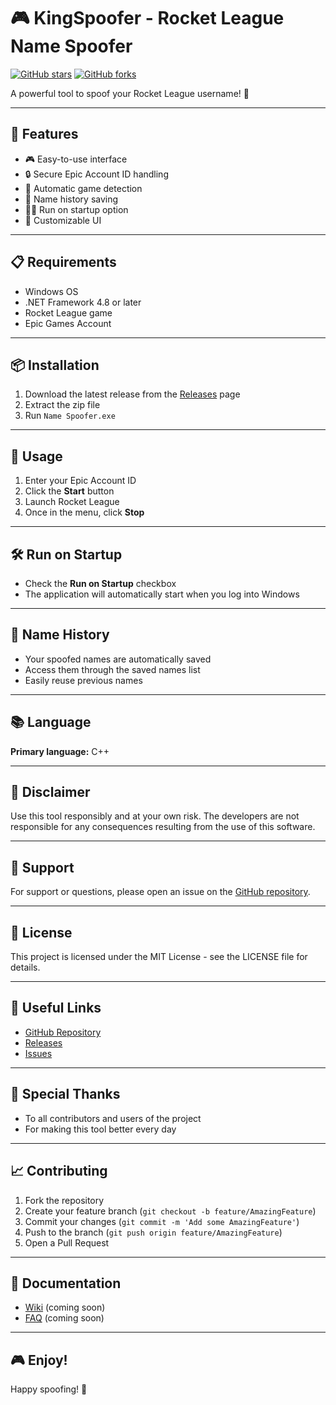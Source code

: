 # 🎮 KingSpoofer - Rocket League Name Spoofer

[![GitHub stars](https://img.shields.io/github/stars/KingMod2008/RL-NameSpoofer.svg?style=social)](https://github.com/KingMod2008/RL-NameSpoofer/stargazers)
[![GitHub forks](https://img.shields.io/github/forks/KingMod2008/RL-NameSpoofer.svg?style=social)](https://github.com/KingMod2008/RL-NameSpoofer/network/members)

A powerful tool to spoof your Rocket League username! 🚀

---

## 🚀 Features

- 🎮 Easy-to-use interface  
- 🔒 Secure Epic Account ID handling  
- 🔄 Automatic game detection  
- 📝 Name history saving  
- 🏃‍♂️ Run on startup option  
- 🎨 Customizable UI  

---

## 📋 Requirements

- Windows OS  
- .NET Framework 4.8 or later  
- Rocket League game  
- Epic Games Account  

---

## 📦 Installation

1. Download the latest release from the [Releases](https://github.com/KingMod2008/RL-NameSpoofer/releases) page  
2. Extract the zip file  
3. Run `Name Spoofer.exe`  

---

## 🔧 Usage

1. Enter your Epic Account ID  
2. Click the **Start** button  
3. Launch Rocket League  
4. Once in the menu, click **Stop**  

---

## 🛠️ Run on Startup

- Check the **Run on Startup** checkbox  
- The application will automatically start when you log into Windows  

---

## 📝 Name History

- Your spoofed names are automatically saved  
- Access them through the saved names list  
- Easily reuse previous names  

---

## 📚 Language

**Primary language:** C++

---

## 🚫 Disclaimer

Use this tool responsibly and at your own risk. The developers are not responsible for any consequences resulting from the use of this software.

---

## 🤝 Support

For support or questions, please open an issue on the [GitHub repository](https://github.com/KingMod2008/RL-NameSpoofer/issues).

---

## 📄 License

This project is licensed under the MIT License - see the LICENSE file for details.

---

## 🔗 Useful Links

- [GitHub Repository](https://github.com/KingMod2008/RL-NameSpoofer)  
- [Releases](https://github.com/KingMod2008/RL-NameSpoofer/releases)  
- [Issues](https://github.com/KingMod2008/RL-NameSpoofer/issues)  

---

## 🎉 Special Thanks

- To all contributors and users of the project  
- For making this tool better every day  

---

## 📈 Contributing

1. Fork the repository  
2. Create your feature branch (`git checkout -b feature/AmazingFeature`)  
3. Commit your changes (`git commit -m 'Add some AmazingFeature'`)  
4. Push to the branch (`git push origin feature/AmazingFeature`)  
5. Open a Pull Request  

---

## 📖 Documentation

- [Wiki](https://github.com/KingMod2008/RL-NameSpoofer/wiki) (coming soon)  
- [FAQ](https://github.com/KingMod2008/RL-NameSpoofer/wiki/FAQ) (coming soon)  

---

## 🎮 Enjoy!

Happy spoofing! 🎉
